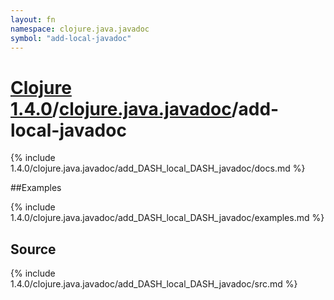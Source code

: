 ```yaml
---
layout: fn
namespace: clojure.java.javadoc
symbol: "add-local-javadoc"
---
```


# [Clojure 1.4.0](../../)/[clojure.java.javadoc](../)/add-local-javadoc

{% include 1.4.0/clojure.java.javadoc/add_DASH_local_DASH_javadoc/docs.md %}

##Examples

{% include 1.4.0/clojure.java.javadoc/add_DASH_local_DASH_javadoc/examples.md %}
## Source
{% include 1.4.0/clojure.java.javadoc/add_DASH_local_DASH_javadoc/src.md %}

